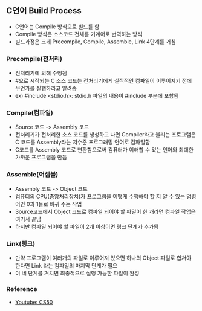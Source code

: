 ## C언어 Build Process
- C언어는 Compile 방식으로 빌드를 함
- Compile 방식은 소스코드 전체를 기계어로 번역하는 방식
- 빌드과정은 크게 Precompile, Compile, Assemble, Link 4단계를 거침

### Precompile(전처리)
- 전처리기에 의해 수행됨 
- #으로 시작되는 C 소스 코드는 전처리기에게 실직적인 컴파일이 이루어지기 전에 무언가를 실행하라고 알려줌 
- ex) #include <stdio.h>: stdio.h 파일의 내용이 #include 부분에 포함됨

### Compile(컴파일)
- Source 코드 -> Assembly 코드
- 전처리기가 전처리한 소스 코드를 생성하고 나면 Compiler라고 불리는 프로그램은 C 코드를 Assembly라는 저수준 프로그래밍 언어로 컴파일함
- C코드를 Assembly 코드로 변환함으로써 컴퓨터가 이해할 수 있는 언어와 최대한 가까운 프로그램을 만듬

### Assemble(어셈블)
- Assembly 코드 -> Object 코드
- 컴퓨터의 CPU(중앙처리장치)가 프로그램을 어떻게 수행해야 할 지 알 수 있는 명령어인 0과 1들로 바꿔 주는 작업
- Source코드에서 Object 코드로 컴파일 되어야 할 파일이 한 개라면 컴파일 작업은 여기서 끝남
- 하지만 컴파일 되어야 할 파일이 2개 이상이면 링크 단계가 추가됨

### Link(링크)
- 만약 프로그램이 여러개의 파일로 이루어져 있으면 하나의 Object 파일로 합쳐야 한다면 Link 라는 컴파일의 마지막 단계가 필요
- 이 네 단계를 거치면 최종적으로 실행 가능한 파일이 완성

### Reference
- [Youtube: CS50](https://www.youtube.com/@cs50)

